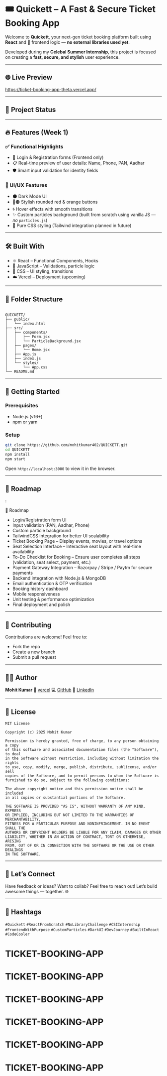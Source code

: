 
# 🎟️ Quickett – A Fast & Secure Ticket Booking App



Welcome to **Quickett**, your next-gen ticket booking platform built using **React** and 💯 frontend logic — **no external libraries used yet**.

Developed during my **Celebal Summer Internship**, this project is focused on creating a **fast, secure, and stylish** user experience.

---

## 🌐 Live Preview

https://ticket-booking-app-theta.vercel.app/

---

## 📌 Project Status


---

## 🔥 Features (Week 1)

### ✅ Functional Highlights
- 🔐 Login & Registration forms (Frontend only)
- 📋 Real-time preview of user details: Name, Phone, PAN, Aadhar
- 🛡️ Smart input validation for identity fields

### 🎨 UI/UX Features
- 🌑 Dark Mode UI
- 🔴🟠 Stylish rounded red & orange buttons
- 🌀 Hover effects with smooth transitions
- ✨ Custom particles background (built from scratch using vanilla JS — *no* `particles.js`)
- 💅 Pure CSS styling (Tailwind integration planned in future)

---

## 🛠️ Built With

- ⚛️ React – Functional Components, Hooks
- 🧠 JavaScript – Validations, particle logic
- 🎨 CSS – UI styling, transitions
- ☁️ Vercel – Deployment (upcoming)

---

## 🧩 Folder Structure

```

QUICKETT/
├── public/
│   └── index.html
├── src/
│   ├── components/
│   │   ├── Form.jsx
│   │   └── ParticleBackground.jsx
│   ├── pages/
│   │   └── Home.jsx
│   ├── App.js
│   ├── index.js
│   └── styles/
│       └── App.css
└── README.md

````

---

## 🧪 Getting Started

### Prerequisites
- Node.js (v16+)
- npm or yarn

### Setup

```bash
git clone https://github.com/mohitkumar402/QUICKETT.git
cd QUICKETT
npm install
npm start
````

Open `http://localhost:3000` to view it in the browser.

---

## 🔭 Roadmap
:

🔭 Roadmap
- Login/Registration form UI
- Input validation (PAN, Aadhar, Phone)
- Custom particle background
- TailwindCSS integration for better UI scalability
- Ticket Booking Page – Display events, movies, or travel options
- Seat Selection Interface – Interactive seat layout with real-time availability
- To-Do Checklist for Booking – Ensure user completes all steps (validation, seat select, payment, etc.)
- Payment Gateway Integration – Razorpay / Stripe / Paytm for secure payments
- Backend integration with Node.js & MongoDB
- Email authentication & OTP verification
- Booking history dashboard
- Mobile responsiveness
- Unit testing & performance optimization
- Final deployment and polish



---

## 🤝 Contributing

Contributions are welcome! Feel free to:

* Fork the repo
* Create a new branch
* Submit a pull request



---

## 👨‍💻 Author

**Mohit Kumar**
🚀 [vercel](https://quickett.vercel.app/)
💻 [GitHub](https://github.com/mohitkumar402/QUICKETT)
🔗 [LinkedIn](https://www.linkedin.com/in/mohit-kumar-851367168/)

---

## 📄 License

```
MIT License

Copyright (c) 2025 Mohit Kumar

Permission is hereby granted, free of charge, to any person obtaining a copy
of this software and associated documentation files (the "Software"), to deal
in the Software without restriction, including without limitation the rights
to use, copy, modify, merge, publish, distribute, sublicense, and/or sell  
copies of the Software, and to permit persons to whom the Software is  
furnished to do so, subject to the following conditions:

The above copyright notice and this permission notice shall be included  
in all copies or substantial portions of the Software.

THE SOFTWARE IS PROVIDED "AS IS", WITHOUT WARRANTY OF ANY KIND, EXPRESS  
OR IMPLIED, INCLUDING BUT NOT LIMITED TO THE WARRANTIES OF MERCHANTABILITY,  
FITNESS FOR A PARTICULAR PURPOSE AND NONINFRINGEMENT. IN NO EVENT SHALL THE  
AUTHORS OR COPYRIGHT HOLDERS BE LIABLE FOR ANY CLAIM, DAMAGES OR OTHER  
LIABILITY, WHETHER IN AN ACTION OF CONTRACT, TORT OR OTHERWISE, ARISING  
FROM, OUT OF OR IN CONNECTION WITH THE SOFTWARE OR THE USE OR OTHER DEALINGS  
IN THE SOFTWARE.
```

---

## 💬 Let’s Connect

Have feedback or ideas? Want to collab? Feel free to reach out!
Let’s build awesome things — together. 🌐

---

## 📌 Hashtags

`#Quickett` `#ReactFromScratch` `#NoLibraryChallenge` `#CSIInternship` `#FrontendWithPurpose`
`#CustomParticles` `#DarkUI` `#DevJourney` `#BuiltInReact` `#CodeCooler`


# TICKET-BOOKING-APP
# TICKET-BOOKING-APP
# TICKET-BOOKING-APP
# TICKET-BOOKING-APP
# TICKET-BOOKING-APP
# TICKET-BOOKING-APP
